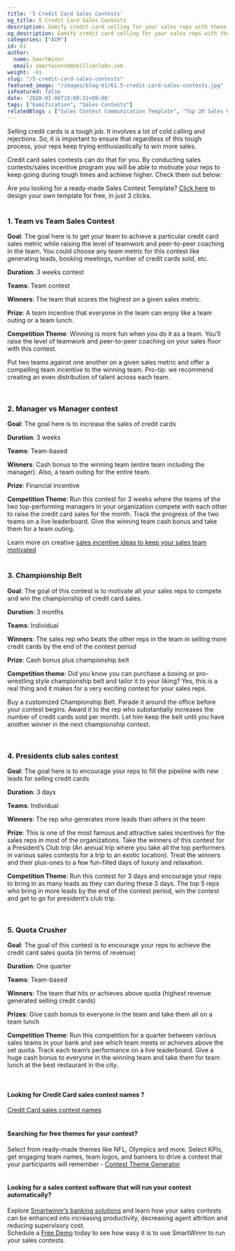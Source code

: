 ```yaml
---
title: '5 Credit Card Sales Contests'
og_title: 5 Credit Card Sales Contests
description: Gamify credit card selling for your sales reps with these 5 interesting contests
og_description: Gamify credit card selling for your sales reps with these 5 interesting contests
categories: ["ACM"]
id: 61
author:
  name: SmartWinnr
  email: smartwinnr@mobillionlabs.com
weight: -61
slug: "/5-credit-card-sales-contests"
featured_image: "/images/blog-61/61.5-credit-card-sales-contests.jpg"
isFeatured: false
date: '2020-01-06T10:00:32+08:00'
tags: ["Gamification", "Sales Contests"]
relatedBlogs : ["Sales Contest Communication Template", "Top 20 Sales Contest Names", "23 Sales incentive ideas to keep your sales team motivated", "5 Sales Contest for Summer", "5 Sales Contests for Winter", "7 Sales contests for Retail Banks"]
---
```


Selling credit cards is a tough job. It involves a lot of cold calling and rejections. So, it is important to ensure that regardless of this tough process, your reps keep trying enthusiastically to win more sales.

Credit card sales contests can do that for you. By conducting sales contests/sales incentive program you will be able to motivate your reps to keep going during tough times and achieve higher. Check them out below:

<!-- **Also Read**:

Are you looking for **creative names** for your sales contest? Read more on [20 creative sales contest names that will spark your team’s enthusiasm](https://www.smartwinnr.com/post/top-20-sales-contest-names/)

Do you want to give out a different **sales incentive** for this sales contest? [Check out 23 Sales incentive ideas to keep your sales team motivated](https://www.smartwinnr.com/post/sales-incentive-ideas-to-keep-your-sales-team-motivated/) -->

<div class="ml_pro_tip ml-margin-top20 ml-margin-bottom20">
  Are you looking for a ready-made <span class="ml_text_bold">Sales Contest Template?</span> <a href="https://tools.smartwinnr.com/#/contest-theme-generator" target="_blank" class="ml_custom_link">Click here</a> to design your own template for free, in just 3 clicks.
</div>

<br>

### **1. Team vs Team Sales Contest**

**Goal**: The goal here is to get your team to achieve a particular credit card sales metric while raising the level of teamwork and peer-to-peer coaching in the team. You could choose any team metric for this contest like generating leads, booking meetings, number of credit cards sold, etc.

**Duration**: 3 weeks contest

**Teams**: Team contest

**Winners**: The team that scores the highest on a given sales metric.

**Prize**: A team incentive that everyone in the team can enjoy like a team outing or a team lunch.

**Competition Theme**: Winning is more fun when you do it as a team. You’ll raise the level of teamwork and peer-to-peer coaching on your sales floor with this contest.

Put two teams against one another on a given sales metric and offer a compelling team incentive to the winning team. Pro-tip: we recommend creating an even distribution of talent across each team.

<br>


### **2. Manager vs Manager contest**

**Goal**: The goal here is to increase the sales of credit cards

**Duration**: 3 weeks

**Teams**: Team-based

**Winners**: Cash bonus to the winning team (entire team including the manager). Also, a team outing for the entire team.

**Prize**: Financial incentive

**Competition Theme**: Run this contest for 3 weeks where the teams of the two top-performing managers in your organization compete with each other to raise the credit card sales for the month. Track the progress of the two teams on a live leaderboard.  Give the winning team cash bonus and take them for a team outing. 

<div class="ml-margin-bottom10">Learn more on creative <a href="https://www.smartwinnr.com/post/sales-incentive-ideas-to-keep-your-sales-team-motivated/" target="_blank" class="ml_custom_link">sales incentive ideas to keep your sales team motivated</a></div>

<!-- [Read more on creative sales incentive that you can offer to keep your sales team motivated](https://www.smartwinnr.com/post/sales-incentive-ideas-to-keep-your-sales-team-motivated/) -->

<br>

### **3. Championship Belt**

**Goal**: The goal of this contest is to motivate all your sales reps to compete and win the championship of credit card sales.

**Duration**: 3 months

**Teams**: Individual

**Winners**: The sales rep who beats the other reps in the team in selling more credit cards by the end of the contest period

**Prize**: Cash bonus plus championship belt

**Competition theme**: Did you know you can purchase a boxing or pro-wrestling style championship belt and tailor it to your liking? Yes, this is a real thing and it makes for a very exciting contest for your sales reps.

Buy a customized Championship Belt. Parade it around the office before your contest begins. Award it to the rep who substantially increases the number of credit cards sold per month. Let him keep the belt until you have another winner in the next championship contest.

<br>

### **4. Presidents club sales contest**

**Goal**: The goal here is to encourage your reps to fill the pipeline with new leads for selling credit cards

**Duration**: 3 days

**Teams**: Individual

**Winners**: The rep who generates more leads than others in the team

**Prize**: This is one of the most famous and attractive sales incentives for the sales reps in most of the organizations. Take the winners of this contest for a President’s Club trip (An annual trip where you take all the top performers in various sales contests for a trip to an exotic location). Treat the winners and their plus-ones to a few fun-filled days of luxury and relaxation.

**Competition Theme**: Run this contest for 3 days and encourage your reps to bring in as many leads as they can during these 3 days. The top 5 reps who bring in more leads by the end of the contest period, win the contest and get to go for president’s club trip.

<br>

### **5. Quota Crusher**

**Goal**: The goal of this contest is to encourage your reps to achieve the credit card sales quota (in terms of revenue)

**Duration**: One quarter

**Teams**: Team-based

**Winners**: The team that hits or achieves above quota (highest revenue generated selling credit cards)

**Prizes**: Give cash bonus to everyone in the team and take them all on a team lunch

**Competition Theme**: Run this competition for a quarter between various sales teams in your bank and see which team meets or achieves above the set quota. Track each team’s performance on a live leaderboard. Give a huge cash bonus to everyone in the winning team and take them for team lunch at the best restaurant in the city.

<br>

#### **Looking for Credit Card sales contest names ?**

<div class="ml-margin-bottom10"><a href="https://www.smartwinnr.com/post/credit-card-sales-contest-names/" target="_blank" class="ml_custom_link">Credit Card sales contest names</a></div>

<br>

#### **Searching for free themes for your contest?**

<div class="ml-margin-bottom10">Select from ready-made themes like NFL, Olympics and more. Select KPIs, get engaging team names, team logos, and banners to drive a contest that your participants will remember - <a href="https://tools.smartwinnr.com/#/contest-theme-generator" target="_blank" class="ml_custom_link">Contest Theme Generator</a></div> 

<br>

#### **Looking for a sales contest software that will run your contest automatically?**

<div class="ml-margin-bottom10">Explore <a href="https://www.smartwinnr.com/solutions/banking/" target="_blank" class="ml_custom_link">Smartwinnr’s banking solutions</a> and learn how your sales contests can be enhanced into increasing productivity, decreasing agent attrition and reducing supervisory cost.</div>

<div class="ml-margin-bottom10">Schedule a <a href="https://www.smartwinnr.com/request-demo/" target="_blank" class="ml_custom_link">Free Demo</a> today to see how easy it is to use SmartWinnr to run your sales contests. </div>